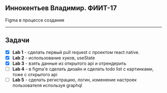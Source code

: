 ## Иннокентьев Владимир. ФИИТ-17
Figma в процессе создания
___
## Задачи
- [x] **Lab 1** - сделать первый pull request с проектом react native.
- [x] **Lab 2** - использование хуков, useState
- [x] **Lab 3** - взять данные из открытого api и отрендерить
- [ ] **Lab 4** - в figma'е сделать дизайн и сделать todo list с картинками, тоже с открытого api
- [ ] **Lab 5** - сделать регистрацию, логин, изменение настроек пользователя используя graphql

